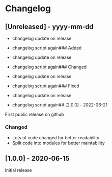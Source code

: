 # Changelog

## [Unreleased] - yyyy-mm-dd


- changelog update on release
- changelog script again### Added


- changelog update on release
- changelog script again### Changed


- changelog update on release
- changelog script again### Fixed


- changelog update on release
- changelog script again## [2.0.0] - 2022-06-21

First public release on github

### Changed

- Lots of code changed for better readability
- Split code into modules for better maintability

## [1.0.0] - 2020-06-15

Initial release
